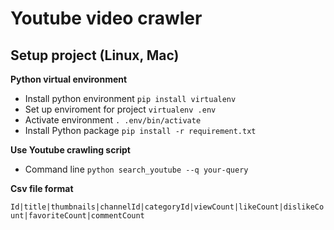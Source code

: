 # Youtube video crawler

## Setup project (Linux, Mac)

**Python virtual environment**

- Install python environment `pip install virtualenv`
- Set up enviroment for project `virtualenv .env`
- Activate environment `. .env/bin/activate`
- Install Python package `pip install -r requirement.txt`

**Use Youtube crawling script**

- Command line `python search_youtube --q your-query`

**Csv file format**

`Id|title|thumbnails|channelId|categoryId|viewCount|likeCount|dislikeCount|favoriteCount|commentCount`
